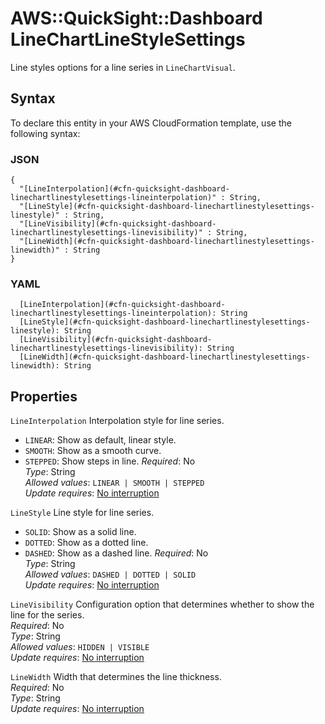 # AWS::QuickSight::Dashboard LineChartLineStyleSettings<a name="aws-properties-quicksight-dashboard-linechartlinestylesettings"></a>

Line styles options for a line series in `LineChartVisual`\.

## Syntax<a name="aws-properties-quicksight-dashboard-linechartlinestylesettings-syntax"></a>

To declare this entity in your AWS CloudFormation template, use the following syntax:

### JSON<a name="aws-properties-quicksight-dashboard-linechartlinestylesettings-syntax.json"></a>

```
{
  "[LineInterpolation](#cfn-quicksight-dashboard-linechartlinestylesettings-lineinterpolation)" : String,
  "[LineStyle](#cfn-quicksight-dashboard-linechartlinestylesettings-linestyle)" : String,
  "[LineVisibility](#cfn-quicksight-dashboard-linechartlinestylesettings-linevisibility)" : String,
  "[LineWidth](#cfn-quicksight-dashboard-linechartlinestylesettings-linewidth)" : String
}
```

### YAML<a name="aws-properties-quicksight-dashboard-linechartlinestylesettings-syntax.yaml"></a>

```
  [LineInterpolation](#cfn-quicksight-dashboard-linechartlinestylesettings-lineinterpolation): String
  [LineStyle](#cfn-quicksight-dashboard-linechartlinestylesettings-linestyle): String
  [LineVisibility](#cfn-quicksight-dashboard-linechartlinestylesettings-linevisibility): String
  [LineWidth](#cfn-quicksight-dashboard-linechartlinestylesettings-linewidth): String
```

## Properties<a name="aws-properties-quicksight-dashboard-linechartlinestylesettings-properties"></a>

`LineInterpolation`  <a name="cfn-quicksight-dashboard-linechartlinestylesettings-lineinterpolation"></a>
Interpolation style for line series\.  
+  `LINEAR`: Show as default, linear style\.
+  `SMOOTH`: Show as a smooth curve\.
+  `STEPPED`: Show steps in line\.
*Required*: No  
*Type*: String  
*Allowed values*: `LINEAR | SMOOTH | STEPPED`  
*Update requires*: [No interruption](https://docs.aws.amazon.com/AWSCloudFormation/latest/UserGuide/using-cfn-updating-stacks-update-behaviors.html#update-no-interrupt)

`LineStyle`  <a name="cfn-quicksight-dashboard-linechartlinestylesettings-linestyle"></a>
Line style for line series\.  
+  `SOLID`: Show as a solid line\.
+  `DOTTED`: Show as a dotted line\.
+  `DASHED`: Show as a dashed line\.
*Required*: No  
*Type*: String  
*Allowed values*: `DASHED | DOTTED | SOLID`  
*Update requires*: [No interruption](https://docs.aws.amazon.com/AWSCloudFormation/latest/UserGuide/using-cfn-updating-stacks-update-behaviors.html#update-no-interrupt)

`LineVisibility`  <a name="cfn-quicksight-dashboard-linechartlinestylesettings-linevisibility"></a>
Configuration option that determines whether to show the line for the series\.  
*Required*: No  
*Type*: String  
*Allowed values*: `HIDDEN | VISIBLE`  
*Update requires*: [No interruption](https://docs.aws.amazon.com/AWSCloudFormation/latest/UserGuide/using-cfn-updating-stacks-update-behaviors.html#update-no-interrupt)

`LineWidth`  <a name="cfn-quicksight-dashboard-linechartlinestylesettings-linewidth"></a>
Width that determines the line thickness\.  
*Required*: No  
*Type*: String  
*Update requires*: [No interruption](https://docs.aws.amazon.com/AWSCloudFormation/latest/UserGuide/using-cfn-updating-stacks-update-behaviors.html#update-no-interrupt)